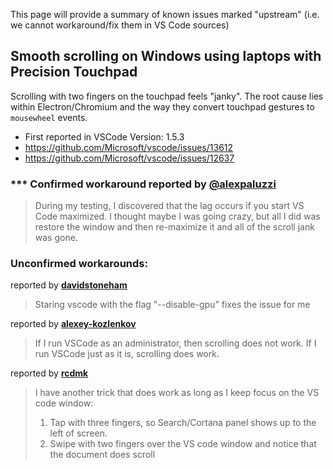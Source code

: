 This page will provide a summary of known issues marked "upstream" (i.e. we cannot workaround/fix them in VS Code sources)

## Smooth scrolling on Windows using laptops with Precision Touchpad
Scrolling with two fingers on the touchpad feels "janky". The root cause lies within Electron/Chromium and the way they convert touchpad gestures to `mousewheel` events.
 * First reported in VSCode Version: 1.5.3
 * https://github.com/Microsoft/vscode/issues/13612
 * https://github.com/Microsoft/vscode/issues/12637

### *** Confirmed workaround reported by [**@alexpaluzzi**](https://github.com/Microsoft/vscode/issues/13612#issuecomment-263730443)
 > During my testing, I discovered that the lag occurs if you start VS Code maximized. I thought maybe I was going crazy, but all I did was restore the window and then re-maximize it and all of the scroll jank was gone.

### Unconfirmed workarounds:

reported by [**davidstoneham**](https://github.com/Microsoft/vscode/issues/14716#issuecomment-293120446)
 > Staring vscode with the flag "--disable-gpu" fixes the issue for me

reported by [**alexey-kozlenkov**](https://github.com/Microsoft/vscode/issues/12637#issuecomment-269189242)
 > If I run VSCode as an administrator, then scrolling does not work. If I run VSCode just as it is, scrolling does work.

reported by [**rcdmk**](https://github.com/Microsoft/vscode/issues/12637#issuecomment-277464550)
 > I have another trick that does work as long as I keep focus on the VS code window: 
 > 1. Tap with three fingers, so Search/Cortana panel shows up to the left of screen. 
 > 2. Swipe with two fingers over the VS code window and notice that the document does scroll